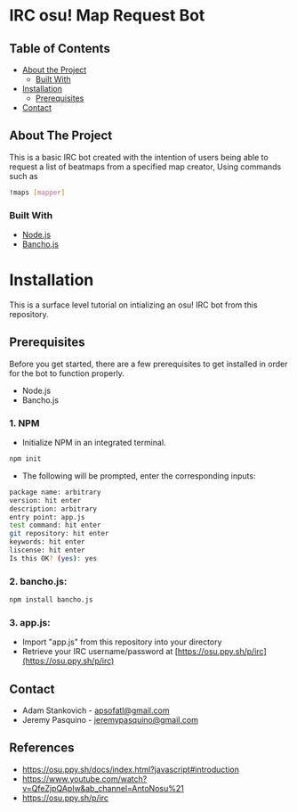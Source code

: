 # IRC osu! Map Request Bot

## Table of Contents

* [About the Project](#about-the-project)
  * [Built With](#built-with)
* [Installation](#installation)
  * [Prerequisites](#prerequisites)
* [Contact](#contact)

## About The Project

This is a basic IRC bot created with the intention of users being able to request a list of beatmaps from a specified map creator, Using commands such as 
```sh
!maps [mapper]
```

### Built With
* [Node.js](https://nodejs.org/en/)
* [Bancho.js](https://bancho.js.org/)

# Installation

This is a surface level tutorial on intializing an osu! IRC bot from this repository.

## Prerequisites

Before you get started, there are a few prerequisites to get installed in order for the bot to function properly.
* Node.js
* Bancho.js

### 1. NPM
 - Initialize NPM in an integrated terminal. 
```sh
npm init
```
 - The following will be prompted, enter the corresponding inputs:
```sh
package name: arbitrary
version: hit enter
description: arbitrary
entry point: app.js
test command: hit enter
git repository: hit enter
keywords: hit enter
liscense: hit enter
Is this OK? (yes): yes
```

### 2. bancho.js:
```sh
npm install bancho.js
```
### 3. app.js:
 - Import "app.js" from this repository into your directory
 - Retrieve your IRC username/password at [https://osu.ppy.sh/p/irc](https://osu.ppy.sh/p/irc)
 


## Contact

* Adam Stankovich - apsofatl@gmail.com
* Jeremy Pasquino - jeremypasquino@gmail.com

## References

* https://osu.ppy.sh/docs/index.html?javascript#introduction
* https://www.youtube.com/watch?v=QfeZjpQApIw&ab_channel=AntoNosu%21
* https://osu.ppy.sh/p/irc
